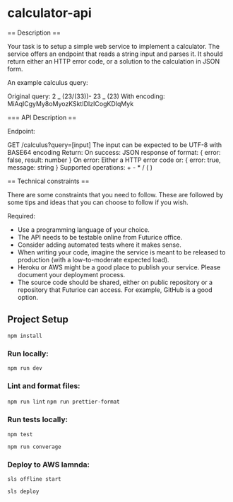 # calculator-api

== Description ==

Your task is to setup a simple web service to implement a calculator. The service offers an endpoint that reads a string input and parses it. It should return either an HTTP error code, or a solution to the calculation in JSON form.

An example calculus query:

Original query: 2 _ (23/(33))- 23 _ (23)
With encoding: MiAqICgyMy8oMyozKSktIDIzICogKDIqMyk

=== API Description ==

Endpoint:

GET /calculus?query=[input]
The input can be expected to be UTF-8 with BASE64 encoding
Return:
On success: JSON response of format: { error: false, result: number }
On error: Either a HTTP error code or: { error: true, message: string }
Supported operations: + - \* / ( )

== Technical constraints ==

There are some constraints that you need to follow. These are followed by some tips and ideas that you can choose to follow if you wish.

Required:

- Use a programming language of your choice.
- The API needs to be testable online from Futurice office.
- Consider adding automated tests where it makes sense.
- When writing your code, imagine the service is meant to be released to production (with a low-to-moderate expected load).
- Heroku or AWS might be a good place to publish your service. Please document your deployment process.
- The source code should be shared, either on public repository or a repository that Futurice can access. For example, GitHub is a good option.

## Project Setup

`npm install`

### Run locally:

`npm run dev`

### Lint and format files:

`npm run lint`
`npm run prettier-format`

### Run tests locally:

`npm test`

`npm run converage`

### Deploy to AWS lamnda:

`sls offline start`

`sls deploy`
